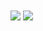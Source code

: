 <a>
  <img align="center" src="https://github-readme-stats.vercel.app/api?username=CupCakeR&count_private=true&show_icons=true&theme=dark&hide=contribs,prs" />
</a>
<a>
  <img align="center" src="https://github-readme-stats.vercel.app/api/top-langs/?username=CupCakeR&layout=compact&theme=dark" />
</a>
